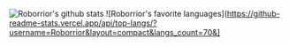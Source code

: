 
![Roborrior's github stats](https://github-readme-stats.vercel.app/api?username=Roborrior&show_icons=true)
![Roborrior's favorite languages](https://github-readme-stats.vercel.app/api/top-langs/?username=Roborrior&layout=compact&langs_count=70&]
